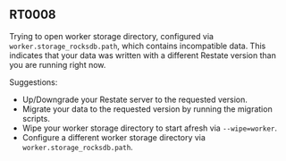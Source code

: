 ## RT0008

Trying to open worker storage directory, configured via `worker.storage_rocksdb.path`, which contains incompatible data. This indicates that your data was written with a different Restate version than you are running right now.

Suggestions:

* Up/Downgrade your Restate server to the requested version.
* Migrate your data to the requested version by running the migration scripts.
* Wipe your worker storage directory to start afresh via `--wipe=worker`.
* Configure a different worker storage directory via `worker.storage_rocksdb.path`. 
